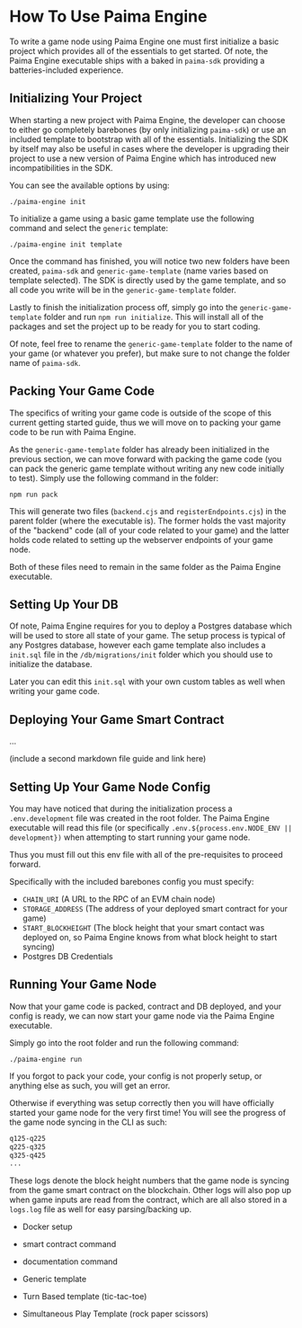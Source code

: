 # How To Use Paima Engine

To write a game node using Paima Engine one must first initialize a basic project which provides all of the essentials to get started. Of note, the Paima Engine executable ships with a baked in `paima-sdk` providing a batteries-included experience.

## Initializing Your Project

When starting a new project with Paima Engine, the developer can choose to either go completely barebones (by only initializing `paima-sdk`) or use an included template to bootstrap with all of the essentials. Initializing the SDK by itself may also be useful in cases where the developer is upgrading their project to use a new version of Paima Engine which has introduced new incompatibilities in the SDK.

You can see the available options by using:

```
./paima-engine init
```

To initialize a game using a basic game template use the following command and select the `generic` template:

```
./paima-engine init template
```

Once the command has finished, you will notice two new folders have been created, `paima-sdk` and `generic-game-template` (name varies based on template selected). The SDK is directly used by the game template, and so all code you write will be in the `generic-game-template` folder.

Lastly to finish the initialization process off, simply go into the `generic-game-template` folder and run `npm run initialize`. This will install all of the packages and set the project up to be ready for you to start coding.

Of note, feel free to rename the `generic-game-template` folder to the name of your game (or whatever you prefer), but make sure to not change the folder name of `paima-sdk`.

## Packing Your Game Code

The specifics of writing your game code is outside of the scope of this current getting started guide, thus we will move on to packing your game code to be run with Paima Engine.

As the `generic-game-template` folder has already been initialized in the previous section, we can move forward with packing the game code (you can pack the generic game template without writing any new code initially to test). Simply use the following command in the folder:

```
npm run pack
```

This will generate two files (`backend.cjs` and `registerEndpoints.cjs`) in the parent folder (where the executable is). The former holds the vast majority of the "backend" code (all of your code related to your game) and the latter holds code related to setting up the webserver endpoints of your game node.

Both of these files need to remain in the same folder as the Paima Engine executable.

## Setting Up Your DB

Of note, Paima Engine requires for you to deploy a Postgres database which will be used to store all state of your game. The setup process is typical of any Postgres database, however each game template also includes a `init.sql` file in the `/db/migrations/init` folder which you should use to initialize the database.

Later you can edit this `init.sql` with your own custom tables as well when writing your game code.

## Deploying Your Game Smart Contract

...

(include a second markdown file guide and link here)

## Setting Up Your Game Node Config

You may have noticed that during the initialization process a `.env.development` file was created in the root folder. The Paima Engine executable will read this file (or specifically `.env.${process.env.NODE_ENV || development})` when attempting to start running your game node.

Thus you must fill out this env file with all of the pre-requisites to proceed forward.

Specifically with the included barebones config you must specify:

- `CHAIN_URI` (A URL to the RPC of an EVM chain node)
- `STORAGE_ADDRESS` (The address of your deployed smart contract for your game)
- `START_BLOCKHEIGHT` (The block height that your smart contact was deployed on, so Paima Engine knows from what block height to start syncing)
- Postgres DB Credentials

## Running Your Game Node

Now that your game code is packed, contract and DB deployed, and your config is ready, we can now start your game node via the Paima Engine executable.

Simply go into the root folder and run the following command:

```
./paima-engine run
```

If you forgot to pack your code, your config is not properly setup, or anything else as such, you will get an error.

Otherwise if everything was setup correctly then you will have officially started your game node for the very first time! You will see the progress of the game node syncing in the CLI as such:

```bash
q125-q225
q225-q325
q325-q425
...
```

These logs denote the block height numbers that the game node is syncing from the game smart contract on the blockchain. Other logs will also pop up when game inputs are read from the contract, which are all also stored in a `logs.log` file as well for easy parsing/backing up.



- Docker setup
- smart contract command
- documentation command


- Generic template
- Turn Based template (tic-tac-toe)
- Simultaneous Play Template (rock paper scissors)
